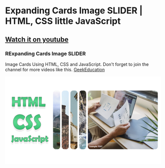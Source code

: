 # Expanding Cards Image SLIDER | HTML, CSS little JavaScript
## [Watch it on youtube](https://youtu.be/8KZzzI5S3po)
### RExpanding Cards Image SLIDER
Image Cards Using HTML, CSS and JavaScript.
Don't forget to join the channel for more videos like this. [GeekEducation](https://www.youtube.com/c/GeekEducation)

![nice](/preview.jpg)
